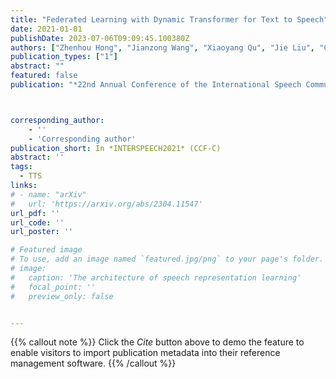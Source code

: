 ```yaml
---
title: "Federated Learning with Dynamic Transformer for Text to Speech"
date: 2021-01-01
publishDate: 2023-07-06T09:09:45.100380Z
authors: ["Zhenhou Hong", "Jianzong Wang", "Xiaoyang Qu", "Jie Liu", "Chendong Zhao", "Jing Xiao"]
publication_types: ["1"]
abstract: ""
featured: false
publication: "*22nd Annual Conference of the International Speech Communication Association*"



corresponding_author:
    - ''
    - 'Corresponding author'
publication_short: In *INTERSPEECH2021* (CCF-C)
abstract: ''
tags:
  - TTS
links:
# - name: "arXiv"
#   url: 'https://arxiv.org/abs/2304.11547'
url_pdf: ''
url_code: ''
url_poster: ''

# Featured image
# To use, add an image named `featured.jpg/png` to your page's folder.
# image:
#   caption: 'The architecture of speech representation learning'
#   focal_point: ''
#   preview_only: false


---
```


{{% callout note %}}
Click the _Cite_ button above to demo the feature to enable visitors to import publication metadata into their reference management software.
{{% /callout %}}



